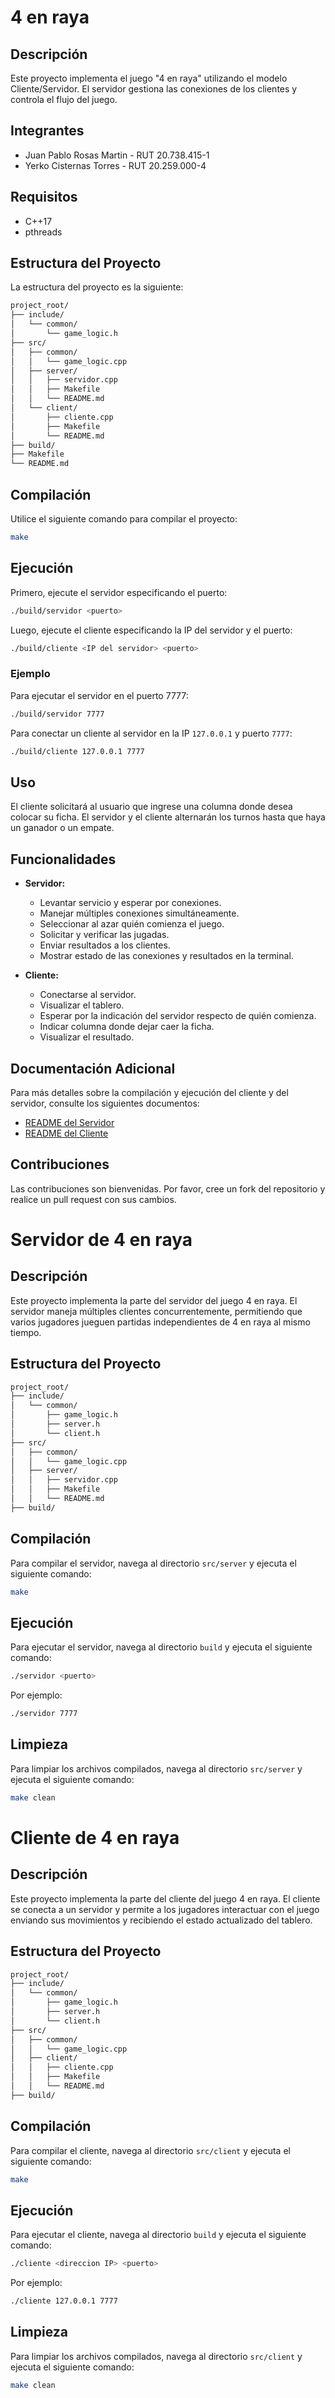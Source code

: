 # 4 en raya

## Descripción

Este proyecto implementa el juego "4 en raya" utilizando el modelo Cliente/Servidor. El servidor gestiona las conexiones de los clientes y controla el flujo del juego.

## Integrantes

- Juan Pablo Rosas Martin - RUT 20.738.415-1
- Yerko Cisternas Torres - RUT 20.259.000-4

## Requisitos

- C++17
- pthreads

## Estructura del Proyecto

La estructura del proyecto es la siguiente:

```bash
project_root/
├── include/
│   └── common/
│       └── game_logic.h
├── src/
│   ├── common/
│   │   └── game_logic.cpp
│   ├── server/
│   │   ├── servidor.cpp
│   │   ├── Makefile
│   │   └── README.md
│   └── client/
│       ├── cliente.cpp
│       ├── Makefile
│       └── README.md
├── build/
├── Makefile
└── README.md
```

## Compilación

Utilice el siguiente comando para compilar el proyecto:

```sh
make
```

## Ejecución

Primero, ejecute el servidor especificando el puerto:

```sh
./build/servidor <puerto>
```

Luego, ejecute el cliente especificando la IP del servidor y el puerto:

```sh
./build/cliente <IP del servidor> <puerto>
```

### Ejemplo

Para ejecutar el servidor en el puerto 7777:

```sh
./build/servidor 7777
```

Para conectar un cliente al servidor en la IP `127.0.0.1` y puerto `7777`:

```sh
./build/cliente 127.0.0.1 7777
```

## Uso

El cliente solicitará al usuario que ingrese una columna donde desea colocar su ficha. El servidor y el cliente alternarán los turnos hasta que haya un ganador o un empate.

## Funcionalidades

- **Servidor:**
  - Levantar servicio y esperar por conexiones.
  - Manejar múltiples conexiones simultáneamente.
  - Seleccionar al azar quién comienza el juego.
  - Solicitar y verificar las jugadas.
  - Enviar resultados a los clientes.
  - Mostrar estado de las conexiones y resultados en la terminal.

- **Cliente:**
  - Conectarse al servidor.
  - Visualizar el tablero.
  - Esperar por la indicación del servidor respecto de quién comienza.
  - Indicar columna donde dejar caer la ficha.
  - Visualizar el resultado.

## Documentación Adicional

Para más detalles sobre la compilación y ejecución del cliente y del servidor, consulte los siguientes documentos:

- [README del Servidor](src/server/README.md)
- [README del Cliente](src/client/README.md)

## Contribuciones

Las contribuciones son bienvenidas. Por favor, cree un fork del repositorio y realice un pull request con sus cambios.

# Servidor de 4 en raya

## Descripción

Este proyecto implementa la parte del servidor del juego 4 en raya. El servidor maneja múltiples clientes concurrentemente, permitiendo que varios jugadores jueguen partidas independientes de 4 en raya al mismo tiempo.

## Estructura del Proyecto

```bash
project_root/
├── include/
│   └── common/
│       ├── game_logic.h
│       ├── server.h
│       └── client.h
├── src/
│   ├── common/
│   │   └── game_logic.cpp
│   ├── server/
│   │   ├── servidor.cpp
│   │   ├── Makefile
│   │   └── README.md
├── build/
```

## Compilación

Para compilar el servidor, navega al directorio `src/server` y ejecuta el siguiente comando:

```sh
make
```

## Ejecución

Para ejecutar el servidor, navega al directorio `build` y ejecuta el siguiente comando:

```sh
./servidor <puerto>
```

Por ejemplo:

```sh
./servidor 7777
```

## Limpieza

Para limpiar los archivos compilados, navega al directorio `src/server` y ejecuta el siguiente comando:

```sh
make clean
```

# Cliente de 4 en raya

## Descripción

Este proyecto implementa la parte del cliente del juego 4 en raya. El cliente se conecta a un servidor y permite a los jugadores interactuar con el juego enviando sus movimientos y recibiendo el estado actualizado del tablero.

## Estructura del Proyecto

```bash
project_root/
├── include/
│   └── common/
│       ├── game_logic.h
│       ├── server.h
│       └── client.h
├── src/
│   ├── common/
│   │   └── game_logic.cpp
│   ├── client/
│   │   ├── cliente.cpp
│   │   ├── Makefile
│   │   └── README.md
├── build/
```

## Compilación

Para compilar el cliente, navega al directorio `src/client` y ejecuta el siguiente comando:

```sh
make
```

## Ejecución

Para ejecutar el cliente, navega al directorio `build` y ejecuta el siguiente comando:

```sh
./cliente <direccion IP> <puerto>
```

Por ejemplo:

```sh
./cliente 127.0.0.1 7777
```

## Limpieza

Para limpiar los archivos compilados, navega al directorio `src/client` y ejecuta el siguiente comando:

```sh
make clean
